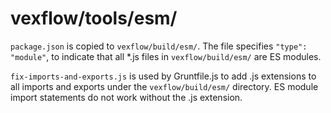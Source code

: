 # vexflow/tools/esm/

`package.json` is copied to `vexflow/build/esm/`. The file specifies `"type": "module"`, to indicate that all \*.js files in `vexflow/build/esm/` are ES modules.

`fix-imports-and-exports.js` is used by Gruntfile.js to add .js extensions to all imports and exports under the `vexflow/build/esm/` directory. ES module import statements do not work without the .js extension.
